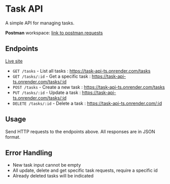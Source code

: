# Task API

A simple API for managing tasks.

**Postman** workspace: [link to postman requests](https://nathanael-7604382.postman.co/workspace/Nathanael's-Workspace~5b4242d0-11c7-4277-809b-10ca424c98a5/collection/45838328-36f9e20f-ebba-4d9f-9a04-61e39f485e61?action=share&creator=45838328)

## Endpoints

[Live site](https://task-api-ts.onrender.com/)

- `GET /tasks` - List all tasks : https://task-api-ts.onrender.com/tasks
- `GET /tasks/:id` - Get a specific task : https://task-api-ts.onrender.com/tasks/:id
- `POST /tasks` - Create a new task : https://task-api-ts.onrender.com/tasks
- `PUT /tasks/:id` - Update a task : https://task-api-ts.onrender.com/tasks/:id
- `DELETE /tasks/:id` - Delete a task : https://task-api-ts.onrender.com/:id

## Usage

Send HTTP requests to the endpoints above. All responses are in JSON format.

## Error Handling

- New task input cannot be empty
- All update, delete and get specific task requests, require a specific id
- Already deleted tasks will be indicated
